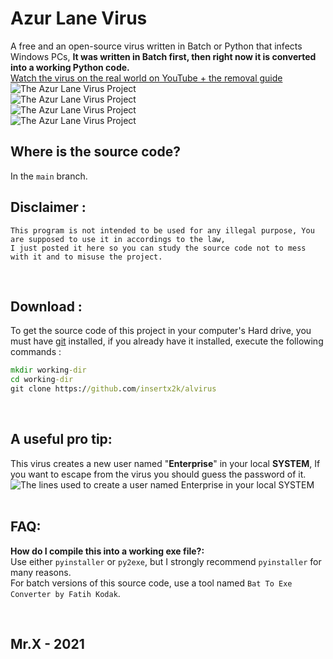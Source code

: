 # Azur Lane Virus
A free and an open-source virus written in Batch or Python that infects Windows PCs, **It was written in Batch first, then right now it is converted into a working Python code.** 
<br/>
[Watch the virus on the real world on YouTube + the removal guide](https://www.youtube.com/watch?v=saKVYkusTFM)
<br/>
![The Azur Lane Virus Project](https://user-images.githubusercontent.com/62176660/118047551-3535ce00-b37b-11eb-9823-05500c919eaa.png)
<br/>
![The Azur Lane Virus Project](https://user-images.githubusercontent.com/62176660/118047711-71692e80-b37b-11eb-9f70-22fd033b0f6d.png)
<br/>
![The Azur Lane Virus Project](https://user-images.githubusercontent.com/62176660/118047763-8b0a7600-b37b-11eb-8d69-47c2ef9eb7c9.png)
<br/>
![The Azur Lane Virus Project](https://user-images.githubusercontent.com/62176660/118048092-108e2600-b37c-11eb-8b97-1e4e93ca36a2.jpg)

## Where is the source code? <br/>
In the `main` branch.
## Disclaimer : <br/>
```
This program is not intended to be used for any illegal purpose, You are supposed to use it in accordings to the law,
I just posted it here so you can study the source code not to mess with it and to misuse the project.
```
<br/>

## Download : <br/>
To get the source code of this project in your computer's Hard drive, you must have [git](https://git-scm.com/) installed, if you already have it installed, execute the following commands : <br/>
```bat
mkdir working-dir
cd working-dir
git clone https://github.com/insertx2k/alvirus
```
<br/>

## A useful pro tip: <br/>
This virus creates a new user named "**Enterprise**" in your local **SYSTEM**, If you want to escape from the virus you should guess the password of it. <br/>
![The lines used to create a user named Enterprise in your local SYSTEM](https://user-images.githubusercontent.com/62176660/118050326-53053200-b37f-11eb-90be-3a5c386c126e.jpg)
<br/>
<br/>

## FAQ: <br/>
**How do I compile this into a working exe file?:** <br/>
Use either `pyinstaller` or `py2exe`, but I strongly recommend `pyinstaller` for many reasons. <br/>
For batch versions of this source code, use a tool named `Bat To Exe Converter by Fatih Kodak`. <br/>

<br/>

## Mr.X - 2021
